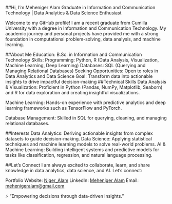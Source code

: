 ##Hi, I’m Meheniger Alam
Graduate in Information and Communication Technology | Data Analytics & Data Science Enthusiast

Welcome to my GitHub profile! I am a recent graduate from Cumilla University with a degree in Information and Communication Technology. My academic journey and personal projects have provided me with a strong foundation in computational problem-solving, data analysis, and machine learning.

##About Me
Education: B.Sc. in Information and Communication Technology
Skills:
Programming: Python, R (Data Analysis, Visualization, Machine Learning, Deep Learning)
Databases: SQL (Querying and Managing Relational Databases)
Seeking Opportunities: Open to roles in Data Analytics and Data Science
Goal: Transform data into actionable insights to drive impactful decision-making
##Technical Skills
Data Analysis & Visualization:
Proficient in Python (Pandas, NumPy, Matplotlib, Seaborn) and R for data exploration and creating insightful visualizations.

Machine Learning:
Hands-on experience with predictive analytics and deep learning frameworks such as TensorFlow and PyTorch.

Database Management:
Skilled in SQL for querying, cleaning, and managing relational databases.

##Interests
Data Analytics: Deriving actionable insights from complex datasets to guide decision-making.
Data Science: Applying statistical techniques and machine learning models to solve real-world problems.
AI & Machine Learning: Building intelligent systems and predictive models for tasks like classification, regression, and natural language processing.

##Let’s Connect
I am always excited to collaborate, learn, and share knowledge in data analytics, data science, and AI. Let’s connect:

Portfolio Website: [Niger_Alam](https://meher-niger.github.io/Niger_Alam.github.io/)
LinkedIn: [Meheniger Alam](https://www.linkedin.com/in/meheniger-alam-7759091a9/)
Email: mehenigeralam@gmail.com


⚡️ “Empowering decisions through data-driven insights.”
